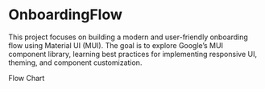 # OnboardingFlow

This project focuses on building a modern and user-friendly onboarding flow using Material UI (MUI). The goal is to explore Google’s MUI component library, learning best practices for implementing responsive UI, theming, and component customization.

Flow Chart
